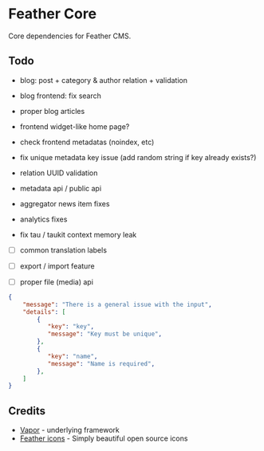 # Feather Core

Core dependencies for Feather CMS.


## Todo


- blog: post + category & author relation + validation
- blog frontend: fix search
- proper blog articles

- frontend widget-like home page?
- check frontend metadatas (noindex, etc)
- fix unique metadata key issue (add random string if key already exists?)

- relation UUID validation 
- metadata api / public api

- aggregator news item fixes
- analytics fixes

- fix tau / taukit context memory leak

- [ ] common translation labels
- [ ] export / import feature
- [ ] proper file (media) api 


```json
{
    "message": "There is a general issue with the input",
    "details": [
        {
           "key": "key",
           "message": "Key must be unique",
        },
        {
           "key": "name",
           "message": "Name is required",
        },
    ]
}


```

## Credits

- [Vapor](https://vapor.codes/) - underlying framework
- [Feather icons](https://feathericons.com/) - Simply beautiful open source icons
